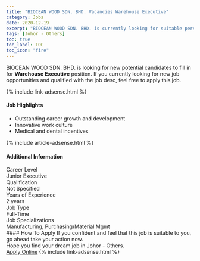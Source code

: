 ```yaml
---
title: "BIOCEAN WOOD SDN. BHD. Vacancies Warehouse Executive" 
category: Jobs 
date: 2020-12-19 
excerpt: "BIOCEAN WOOD SDN. BHD. is currently looking for suitable person to fill in the Warehouse Executive which positioned at Johor - Others" 
tags: [Johor - Others] 
toc: true 
toc_label: TOC 
toc_icon: "fire" 
--- 
```


<p>BIOCEAN WOOD SDN. BHD. is looking for new potential candidates to fill in for <b>Warehouse Executive</b> position. If you currently looking for new job opportunities and qualified with the job desc, feel free to apply this job.
</p>{% include link-adsense.html %} 
<div><div><div><h4>Job Highlights</h4></div></div><div><ul><li><div><div><div><div></div></div></div><div><span>Outstanding career growth and development</span></div></div></li><li><div><div><div><div></div></div></div><div><span>Innovative work culture</span></div></div></li><li><div><div><div><div></div></div></div><div><span>Medical and dental incentives</span></div></div></li></ul></div></div> 
{% include article-adsense.html %} 
<div><div><div><h4>Additional Information</h4></div></div><div><div><div><div><div><div><div><div><span>Career Level</span></div></div><div><span>Junior Executive</span></div></div></div></div><div><div><div><div><div><span>Qualification</span></div></div><div><span>Not Specified</span></div></div></div></div><div><div><div><div><div><span>Years of Experience</span></div></div><div><span>2 years</span></div></div></div></div><div><div><div><div><div><span>Job Type</span></div></div><div><span>Full-Time</span></div></div></div></div><div><div><div><div><div><span>Job Specializations</span></div></div><div><span>Manufacturing, Purchasing/Material Mgmt</span></div></div></div></div></div></div></div></div> 
#### How To Apply 
If you confident and feel that this job is suitable to you, go ahead take your action now. <br/> 
Hope you find your dream job in Johor - Others. <br/> 
<a href="https://www.jobstreet.com.my/en/job/warehouse-executive-4447149?jobId=jobstreet-my-job-4447149&sectionRank=1&token=0~f8e0b80a-8e7d-4664-bb9c-aa9c3f6fac7b&fr=SRP%20View%20In%20New%20Ta" class="btn btn--info" target="_blank" rel="nofollow noopenner">Apply Online</a> 
{% include link-adsense.html %} 
